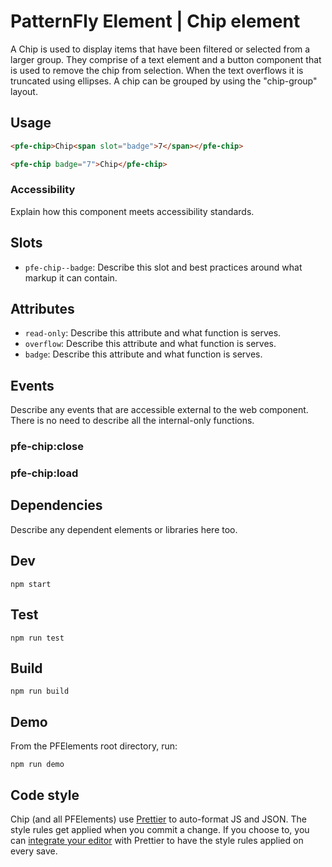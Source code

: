 # PatternFly Element | Chip element

A Chip is used to display items that have been filtered or selected from a larger group. They comprise of a text element and a button component that is used to remove the chip from selection. When the text overflows it is truncated using ellipses. A chip can be grouped by using the &#34;chip-group&#34; layout.

## Usage

```html
<pfe-chip>Chip<span slot="badge">7</span></pfe-chip>

<pfe-chip badge="7">Chip</pfe-chip>
```

### Accessibility
Explain how this component meets accessibility standards.

## Slots

- `pfe-chip--badge`: Describe this slot and best practices around what markup it can contain.

## Attributes

- `read-only`: Describe this attribute and what function is serves.
- `overflow`: Describe this attribute and what function is serves.
- `badge`: Describe this attribute and what function is serves.

## Events
Describe any events that are accessible external to the web component. There is no need to describe all the internal-only functions.

### pfe-chip:close

### pfe-chip:load

## Dependencies
Describe any dependent elements or libraries here too.

## Dev

`npm start`

## Test

`npm run test`

## Build

`npm run build`

## Demo

From the PFElements root directory, run:

`npm run demo`

## Code style

Chip (and all PFElements) use [Prettier][prettier] to auto-format JS and JSON. The style rules get applied when you commit a change. If you choose to, you can [integrate your editor][prettier-ed] with Prettier to have the style rules applied on every save.

[prettier]: https://github.com/prettier/prettier/
[prettier-ed]: https://prettier.io/docs/en/editors.html
[web-component-tester]: https://github.com/Polymer/web-component-tester
